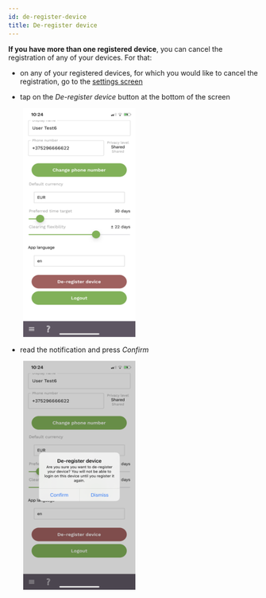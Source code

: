 ```yaml
---
id: de-register-device
title: De-register device
---
```


**If you have more than one registered device**, you can cancel the registration of any of your devices. For that:

- on any of your registered devices, for which you would like to cancel the registration, go to the [settings screen](settings-screen.md)

- tap on the *De-register device* button at the bottom of the screen

<img src="assets/de-register1.PNG" alt="de-register device screen" width="226" height="460" style="display: inline; margin-left: 30px;"/>

- read the notification and press *Confirm*

<img src="assets/de-register2.PNG" alt="de-register device screen" width="226" height="460" style="display: inline; margin-left: 30px;"/>
